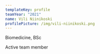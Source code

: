 ```yaml
---
templateKey: profile
teamYear: "2021"
name: Vili Niinikoski
profilePicture: /img/vili-niinikoski.png
---
```

Biomedicine, BSc

Active team member
